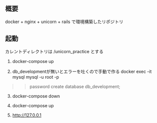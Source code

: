## 概要
docker + nginx + unicorn + rails で環境構築したリポジトリ

## 起動
カレントディレクトリは /unicorn_practice とする

1. docker-compose up

2. db_developmentが無いとエラーを吐くので手動で作る
docker exec -it mysql mysql -u root -p
>> password
>> create database db_development;

3. docker-compose down

4. docker-compose up

5. http://127.0.0.1